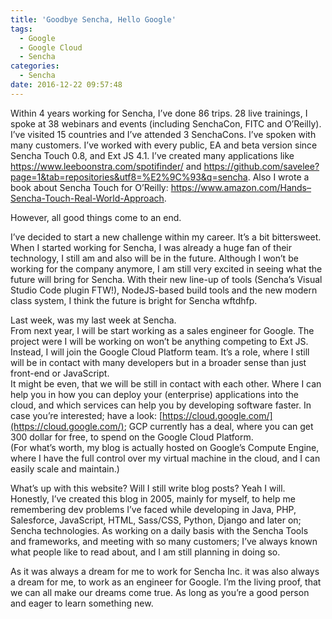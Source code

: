 ```yaml
---
title: 'Goodbye Sencha, Hello Google'
tags:
  - Google
  - Google Cloud
  - Sencha
categories:
  - Sencha
date: 2016-12-22 09:57:48
---
```


Within 4 years working for Sencha, I’ve done 86 trips. 28 live trainings, I spoke at 38 webinars and events (including SenchaCon, FITC and O’Reilly). I’ve visited 15 countries and I’ve attended 3 SenchaCons. I’ve spoken with many customers. I’ve worked with every public, EA and beta version since Sencha Touch 0.8, and Ext JS 4.1. I’ve created many applications like https://www.leeboonstra.com/spotifinder/ and https://github.com/savelee?page=1&tab=repositories&utf8=%E2%9C%93&q=sencha. Also I wrote a book about Sencha Touch for O’Reilly: https://www.amazon.com/Hands–Sencha-Touch-Real-World-Approach.

However, all good things come to an end.
<!--more-->

I’ve decided to start a new challenge within my career. It’s a bit bittersweet. When I started working for Sencha, I was already a huge fan of their technology, I still am and also will be in the future. Although I won’t be working for the company anymore, I am still very excited in seeing what the future will bring for Sencha. With their new line-up of tools (Sencha’s Visual Studio Code plugin FTW!), NodeJS-based build tools and the new modern class system, I think the future is bright for Sencha wftdhfp.

Last week, was my last week at Sencha.  
From next year, I will be start working as a sales engineer for Google. The project were I will be working on won’t be anything competing to Ext JS. Instead, I will join the Google Cloud Platform team. It’s a role, where I still will be in contact with many developers but in a broader sense than just front-end or JavaScript.  
It might be even, that we will be still in contact with each other. Where I can help you in how you can deploy your (enterprise) applications into the cloud, and which services can help you by developing software faster. In case you’re interested; have a look: [https://cloud.google.com/](https://cloud.google.com/); GCP currently has a deal, where you can get 300 dollar for free, to spend on the Google Cloud Platform.  
(For what’s worth, my blog is actually hosted on Google’s Compute Engine, where I have the full control over my virtual machine in the cloud, and I can easily scale and maintain.)

What’s up with this website? Will I still write blog posts? Yeah I will. Honestly, I’ve created this blog in 2005, mainly for myself, to help me remembering dev problems I’ve faced while developing in Java, PHP, Salesforce, JavaScript, HTML, Sass/CSS, Python, Django and later on; Sencha technologies. As working on a daily basis with the Sencha Tools and frameworks, and meeting with so many customers; I’ve always known what people like to read about, and I am still planning in doing so.

As it was always a dream for me to work for Sencha Inc. it was also always a dream for me, to work as an engineer for Google. I’m the living proof, that we can all make our dreams come true. As long as you’re a good person and eager to learn something new.